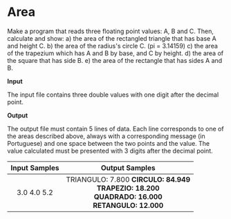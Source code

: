 
# Area 

Make a program that reads three floating point values: A, B and C. Then, calculate and show:
a) the area of the rectangled triangle that has base A and height C.
b) the area of the radius's circle C. (pi = 3.14159)
c) the area of the trapezium which has A and B by base, and C by height.
d) the area of ​​the square that has side B.
e) the area of the rectangle that has sides A and B.

**Input**

The input file contains three double values with one digit after the decimal point.

**Output**

The output file must contain 5 lines of data. Each line corresponds to one of the areas described above, always with a corresponding message (in Portuguese) and one space between the two points and the value. The value calculated must be presented with 3 digits after the decimal point.

|Input Samples |	Output Samples|
|:--:|:--:|
|3.0 4.0 5.2 | TRIANGULO: 7.800 <b> CIRCULO: 84.949 <br>  TRAPEZIO: 18.200  <br> QUADRADO: 16.000 <br> RETANGULO: 12.000 <br> | 12.7 10.4 15.2  <br> TRIANGULO: 96.520 <br> <br> CIRCULO: 725.833 <br> TRAPEZIO: 175.560 <br> <br> QUADRADO: 108.160 <br> RETANGULO: 132.080 |